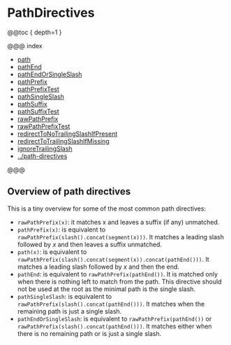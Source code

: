 # PathDirectives

@@toc { depth=1 }

@@@ index

* [path](path.md)
* [pathEnd](pathEnd.md)
* [pathEndOrSingleSlash](pathEndOrSingleSlash.md)
* [pathPrefix](pathPrefix.md)
* [pathPrefixTest](pathPrefixTest.md)
* [pathSingleSlash](pathSingleSlash.md)
* [pathSuffix](pathSuffix.md)
* [pathSuffixTest](pathSuffixTest.md)
* [rawPathPrefix](rawPathPrefix.md)
* [rawPathPrefixTest](rawPathPrefixTest.md)
* [redirectToNoTrailingSlashIfPresent](redirectToNoTrailingSlashIfPresent.md)
* [redirectToTrailingSlashIfMissing](redirectToTrailingSlashIfMissing.md)
* [ignoreTrailingSlash](ignoreTrailingSlash.md)
* [../path-directives](../path-directives.md)

@@@

<a id="overview-path-java"></a>
## Overview of path directives

This is a tiny overview for some of the most common path directives:

* `rawPathPrefix(x)`: it matches x and leaves a suffix (if any) unmatched.
* `pathPrefix(x)`: is equivalent to `rawPathPrefix(slash().concat(segment(x)))`. It matches a leading slash followed by _x_ and then leaves a suffix unmatched.
* `path(x)`: is equivalent to `rawPathPrefix(slash().concat(segment(x)).concat(pathEnd()))`. It matches a leading slash followed by _x_ and then the end.
* `pathEnd`: is equivalent to `rawPathPrefix(pathEnd())`. It is matched only when there is nothing left to match from the path. This directive should not be used at the root as the minimal path is the single slash.
* `pathSingleSlash`: is equivalent to `rawPathPrefix(slash().concat(pathEnd()))`. It matches when the remaining path is just a single slash.
* `pathEndOrSingleSlash`: is equivalent to `rawPathPrefix(pathEnd())` or `rawPathPrefix(slash().concat(pathEnd()))`. It matches either when there is no remaining path or is just a single slash.
